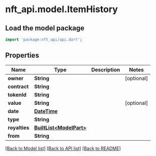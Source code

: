 # nft_api.model.ItemHistory

## Load the model package
```dart
import 'package:nft_api/api.dart';
```

## Properties
Name | Type | Description | Notes
------------ | ------------- | ------------- | -------------
**owner** | **String** |  | [optional] 
**contract** | **String** |  | 
**tokenId** | **String** |  | 
**value** | **String** |  | [optional] 
**date** | [**DateTime**](DateTime.md) |  | 
**type** | **String** |  | 
**royalties** | [**BuiltList&lt;ModelPart&gt;**](ModelPart.md) |  | 
**from** | **String** |  | 

[[Back to Model list]](../README.md#documentation-for-models) [[Back to API list]](../README.md#documentation-for-api-endpoints) [[Back to README]](../README.md)


